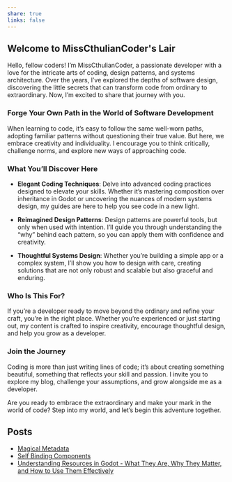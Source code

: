 ```yaml
---
share: true
links: false
---
```


## Welcome to MissCthulianCoder's Lair

Hello, fellow coders! I’m MissCthulianCoder, a passionate developer with a love for the intricate arts of coding, design patterns, and systems architecture. Over the years, I’ve explored the depths of software design, discovering the little secrets that can transform code from ordinary to extraordinary. Now, I’m excited to share that journey with you.

### Forge Your Own Path in the World of Software Development

When learning to code, it’s easy to follow the same well-worn paths, adopting familiar patterns without questioning their true value. But here, we embrace creativity and individuality. I encourage you to think critically, challenge norms, and explore new ways of approaching code.

### What You’ll Discover Here

- **Elegant Coding Techniques**: Delve into advanced coding practices designed to elevate your skills. Whether it’s mastering composition over inheritance in Godot or uncovering the nuances of modern systems design, my guides are here to help you see code in a new light.
  
- **Reimagined Design Patterns**: Design patterns are powerful tools, but only when used with intention. I’ll guide you through understanding the “why” behind each pattern, so you can apply them with confidence and creativity.

- **Thoughtful Systems Design**: Whether you’re building a simple app or a complex system, I’ll show you how to design with care, creating solutions that are not only robust and scalable but also graceful and enduring.

### Who Is This For?

If you’re a developer ready to move beyond the ordinary and refine your craft, you’re in the right place. Whether you’re experienced or just starting out, my content is crafted to inspire creativity, encourage thoughtful design, and help you grow as a developer.

### Join the Journey

Coding is more than just writing lines of code; it’s about creating something beautiful, something that reflects your skill and passion. I invite you to explore my blog, challenge your assumptions, and grow alongside me as a developer.

Are you ready to embrace the extraordinary and make your mark in the world of code? Step into my world, and let’s begin this adventure together.

## Posts

<p><span><ul>
<li dir="auto"><a data-tooltip-position="top" aria-label="Magical Metadata" data-href="Magical Metadata" href="Magical Metadata" class="internal-link" target="_blank" rel="noopener">Magical Metadata</a></li>
<li dir="auto"><a data-tooltip-position="top" aria-label="Self Binding Components" data-href="Self Binding Components" href="Self Binding Components" class="internal-link" target="_blank" rel="noopener">Self Binding Components</a></li>
<li dir="auto"><a data-tooltip-position="top" aria-label="Understanding Resources in Godot - What They Are, Why They Matter, and How to Use Them Effectively" data-href="Understanding Resources in Godot - What They Are, Why They Matter, and How to Use Them Effectively" href="Understanding Resources in Godot - What They Are, Why They Matter, and How to Use Them Effectively" class="internal-link" target="_blank" rel="noopener">Understanding Resources in Godot - What They Are, Why They Matter, and How to Use Them Effectively</a></li>
</ul></span></p>